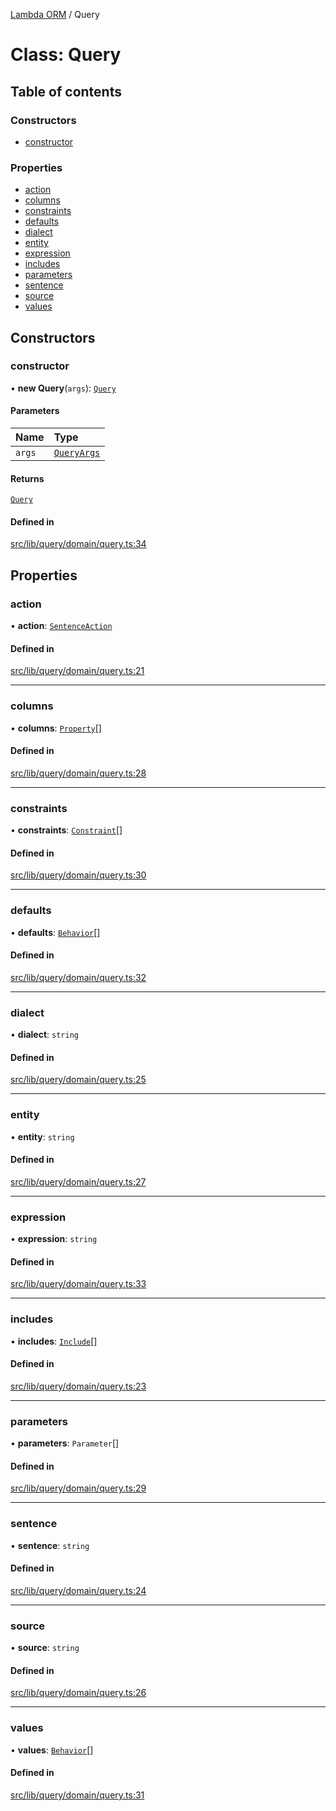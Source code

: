 [Lambda ORM](../README.md) / Query

# Class: Query

## Table of contents

### Constructors

- [constructor](Query.md#constructor)

### Properties

- [action](Query.md#action)
- [columns](Query.md#columns)
- [constraints](Query.md#constraints)
- [defaults](Query.md#defaults)
- [dialect](Query.md#dialect)
- [entity](Query.md#entity)
- [expression](Query.md#expression)
- [includes](Query.md#includes)
- [parameters](Query.md#parameters)
- [sentence](Query.md#sentence)
- [source](Query.md#source)
- [values](Query.md#values)

## Constructors

### constructor

• **new Query**(`args`): [`Query`](Query.md)

#### Parameters

| Name | Type |
| :------ | :------ |
| `args` | [`QueryArgs`](../interfaces/QueryArgs.md) |

#### Returns

[`Query`](Query.md)

#### Defined in

[src/lib/query/domain/query.ts:34](https://github.com/FlavioLionelRita/lambdaorm/blob/4a9a349e/src/lib/query/domain/query.ts#L34)

## Properties

### action

• **action**: [`SentenceAction`](../enums/SentenceAction.md)

#### Defined in

[src/lib/query/domain/query.ts:21](https://github.com/FlavioLionelRita/lambdaorm/blob/4a9a349e/src/lib/query/domain/query.ts#L21)

___

### columns

• **columns**: [`Property`](../interfaces/Property.md)[]

#### Defined in

[src/lib/query/domain/query.ts:28](https://github.com/FlavioLionelRita/lambdaorm/blob/4a9a349e/src/lib/query/domain/query.ts#L28)

___

### constraints

• **constraints**: [`Constraint`](../interfaces/Constraint.md)[]

#### Defined in

[src/lib/query/domain/query.ts:30](https://github.com/FlavioLionelRita/lambdaorm/blob/4a9a349e/src/lib/query/domain/query.ts#L30)

___

### defaults

• **defaults**: [`Behavior`](../interfaces/Behavior.md)[]

#### Defined in

[src/lib/query/domain/query.ts:32](https://github.com/FlavioLionelRita/lambdaorm/blob/4a9a349e/src/lib/query/domain/query.ts#L32)

___

### dialect

• **dialect**: `string`

#### Defined in

[src/lib/query/domain/query.ts:25](https://github.com/FlavioLionelRita/lambdaorm/blob/4a9a349e/src/lib/query/domain/query.ts#L25)

___

### entity

• **entity**: `string`

#### Defined in

[src/lib/query/domain/query.ts:27](https://github.com/FlavioLionelRita/lambdaorm/blob/4a9a349e/src/lib/query/domain/query.ts#L27)

___

### expression

• **expression**: `string`

#### Defined in

[src/lib/query/domain/query.ts:33](https://github.com/FlavioLionelRita/lambdaorm/blob/4a9a349e/src/lib/query/domain/query.ts#L33)

___

### includes

• **includes**: [`Include`](Include.md)[]

#### Defined in

[src/lib/query/domain/query.ts:23](https://github.com/FlavioLionelRita/lambdaorm/blob/4a9a349e/src/lib/query/domain/query.ts#L23)

___

### parameters

• **parameters**: `Parameter`[]

#### Defined in

[src/lib/query/domain/query.ts:29](https://github.com/FlavioLionelRita/lambdaorm/blob/4a9a349e/src/lib/query/domain/query.ts#L29)

___

### sentence

• **sentence**: `string`

#### Defined in

[src/lib/query/domain/query.ts:24](https://github.com/FlavioLionelRita/lambdaorm/blob/4a9a349e/src/lib/query/domain/query.ts#L24)

___

### source

• **source**: `string`

#### Defined in

[src/lib/query/domain/query.ts:26](https://github.com/FlavioLionelRita/lambdaorm/blob/4a9a349e/src/lib/query/domain/query.ts#L26)

___

### values

• **values**: [`Behavior`](../interfaces/Behavior.md)[]

#### Defined in

[src/lib/query/domain/query.ts:31](https://github.com/FlavioLionelRita/lambdaorm/blob/4a9a349e/src/lib/query/domain/query.ts#L31)
